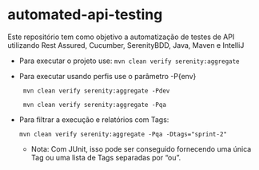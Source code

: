 # automated-api-testing
Este repositório tem como objetivo a automatização de testes de API utilizando Rest Assured, Cucumber, SerenityBDD, Java, Maven e IntelliJ

* Para executar o projeto use:
```` mvn clean verify serenity:aggregate ````
* Para executar usando perfis use o parâmetro -P{env}

    ```` mvn clean verify serenity:aggregate -Pdev````

    ```` mvn clean verify serenity:aggregate -Pqa````
* Para filtrar a execução e relatórios com Tags:

  ```` mvn clean verify serenity:aggregate -Pqa -Dtags="sprint-2" ````
  * Nota: Com JUnit, isso pode ser conseguido fornecendo uma única Tag ou uma lista de Tags separadas por “ou”.
